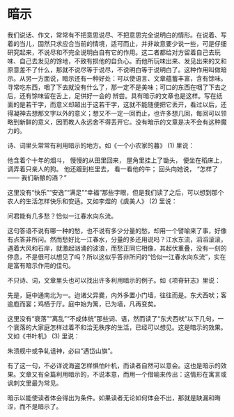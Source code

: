# 暗示

我们说话、作文，常常有不把意思说尽、不把意思完全说明白的情形。在说着、写着的当儿，固然只求应合当前的情境，适可而止，并非故意要少说一些，可是仔细研究起来，不说尽和不完全说明白自有它的作用。这二者都给对方留着自己去玩味、自己去发见的馀地，不致有损他的自负心。而他所玩味出来、发见出来的又和原意差不了什么，那就不说尽等于说尽，不说明白等于说明白了。这种作用叫做暗示。从另一方面说，暗示还有一种好处：可以使语言、文章蕴蓄丰富，含有馀味。寻常吃东西，咽了下去就没有什么了，那一定不是美味；可口的东西在咽了下去之后，还有馀味留在舌上，足供好一会的
辨尝。具有暗示的文章也是这样。写在纸面的是若干字，而意义却超出于这若干字，这就不能随便把它丢开，看过以后，还得凝神去想那文字以外的意义；想又不一定一回而止，也许多想几回，每回可以领略到新鲜的意义，因而教人永远舍不得丢开它。没有暗示的文章是决不会有这种魔力的。

诗、词里头常常有利用暗示的地方。如《一个小农家的暮》 (1) 里说：

他含着个十年的烟斗，
慢慢的从田里回来，
屋角里挂上了锄头，
便坐在稻床上，
调弄着只亲人的狗。
他还踱到栏里去，
看一看他的牛；
回头向她说，
“怎样了——
我们新酿的酒？”

这里没有“快乐”“安逸”“满足”“幸福”那些字眼，但是我们读了之后，可以想到那个农人的生活怎样快乐和安适。又如李煜的《虞美人》 (2) 里说：

问君能有几多愁？恰似一江春水向东流。

这句答语不说有哪一种的愁，也不说有多少分量的愁，却用一个譬喻来了事，好像有点答非所问。然而愁好比一江春水，分量的多还用说吗？江水东流，滔滔滚滚，遇着大风和石岸，就激起汹涌的波浪，而愁正同它相像，其起伏重叠，没有一刻的停息，不是很可以想见了吗？所以这似乎答非所问的“恰似一江春水向东流”，实在是富有暗示作用的佳句。

不只诗、词，文章里头也可以找出许多利用暗示的例子。如《项脊轩志》里说：

先是，庭中通南北为一。迨诸父异爨，内外多置小门墙，往往而是。东犬西吠；客逾庖而宴；鸡栖于厅。庭中始为篱，已为墙，凡再变矣。

这里没有“衰落”“离乱”“不成体统”那些词、语，然而读了“东犬西吠”以下几句，一个衰落的大家庭怎样过着不和洽无秩序的生活，已经可以想见。这是暗示的效果。又如《书叶机》 (3) 里说：

朱溃舰中或争轧诅神，必曰“遇岱山旗”。

有了这一句，不必详说海盗怎样惧怕叶机，而读者自然可以意会。这也是暗示的效果。文章又有全篇利用暗示的，不说本意，而用一个借喻来传出：这情形在寓言或讽刺文里最为常见。

暗示以能使读者体会得出为条件。如果读者无论如何体会不出，那就是缺漏和晦涩，而不是暗示了。

